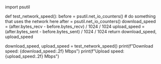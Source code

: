 import psutil

def test_network_speed():
    before = psutil.net_io_counters()
    # do something that uses the network here
    after = psutil.net_io_counters()
    download_speed = (after.bytes_recv - before.bytes_recv) / 1024 / 1024
    upload_speed = (after.bytes_sent - before.bytes_sent) / 1024 / 1024
    return download_speed, upload_speed

download_speed, upload_speed = test_network_speed()
print(f"Download speed: {download_speed:.2f} Mbps")
print(f"Upload speed: {upload_speed:.2f} Mbps")
